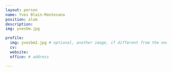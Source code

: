 ```yaml
---
layout: person
name: Yves Blain-Montesano
position: alum
description:
img: yvesbm.jpg

profile:
  img: yvesbm2.jpg # optional, another image, if different from the one on the people page
  cv:
  website:
  office: # address

---
```

